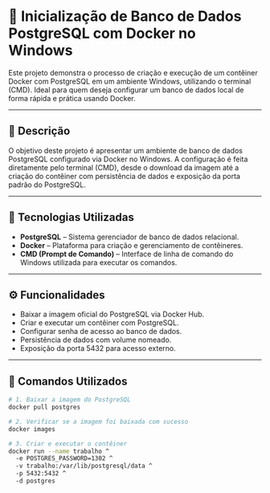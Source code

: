 # 🐳 Inicialização de Banco de Dados PostgreSQL com Docker no Windows

Este projeto demonstra o processo de criação e execução de um contêiner Docker com PostgreSQL em um ambiente Windows, utilizando o terminal (CMD). Ideal para quem deseja configurar um banco de dados local de forma rápida e prática usando Docker.

---

## 📄 Descrição

O objetivo deste projeto é apresentar um ambiente de banco de dados PostgreSQL configurado via Docker no Windows. A configuração é feita diretamente pelo terminal (CMD), desde o download da imagem até a criação do contêiner com persistência de dados e exposição da porta padrão do PostgreSQL.

---

## 🚀 Tecnologias Utilizadas

- **PostgreSQL** – Sistema gerenciador de banco de dados relacional.
- **Docker** – Plataforma para criação e gerenciamento de contêineres.
- **CMD (Prompt de Comando)** – Interface de linha de comando do Windows utilizada para executar os comandos.

---

## ⚙️ Funcionalidades

- Baixar a imagem oficial do PostgreSQL via Docker Hub.
- Criar e executar um contêiner com PostgreSQL.
- Configurar senha de acesso ao banco de dados.
- Persistência de dados com volume nomeado.
- Exposição da porta 5432 para acesso externo.

---

## 🧰 Comandos Utilizados

```bash
# 1. Baixar a imagem do PostgreSQL
docker pull postgres

# 2. Verificar se a imagem foi baixada com sucesso
docker images

# 3. Criar e executar o contêiner
docker run --name trabalho ^
  -e POSTGRES_PASSWORD=1302 ^
  -v trabalho:/var/lib/postgresql/data ^
  -p 5432:5432 ^
  -d postgres
